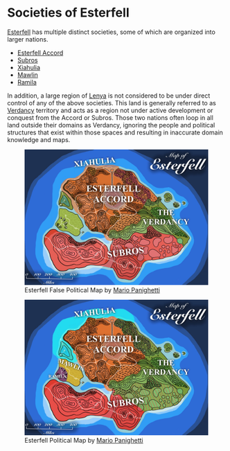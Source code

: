 # Societies of Esterfell

[Esterfell](../ch-4-esterfell-gazetteer/esterfell/) has multiple distinct societies, some of which are organized into larger nations.

- [Esterfell Accord](esterfell-accord/)
- [Subros](subros.md)
- [Xiahulia](xiahulia.md)
- [Mawlin](mawlin.md)
- [Ramila](ramila.md)

In addition, a large region of [Lenya](../ch-4-esterfell-gazetteer/esterfell/lenya/) is not considered to be under direct control of any of the above societies. This land is generally referred to as [Verdancy](verdancy/) territory and acts as a region not under active development or conquest from the Accord or Subros. Those two nations often loop in all land outside their domains as Verdancy, ignoring the people and political structures that exist within those spaces and resulting in inaccurate domain knowledge and maps.

<figure>
  <img src="map-esterfell-political-false-mario-panighetti.jpg" alt="Drawing of a map of Esterfell with colors identifying each major nation's region of control: Esterfell Accord (orange), Subros (red), and Verdancy (green). This map notably does not recognize Xiahulia, Mawlin, or Ramila territory occupancy or control, incorrectly labeling all such regions as Verdancy territory." />
  <figcaption>Esterfell False Political Map by <a href="https://mario.panighetti.net">Mario Panighetti</a></figcaption>
</figure>

<figure>
  <img src="map-esterfell-political-mario-panighetti.jpg" alt="Drawing of a map of Esterfell with colors identifying each major nation's region of control: Esterfell Accord (orange), Subros (red), Verdancy (green), Xiahulia (teal), Mawlin (yellow), and Ramila (purple). Some Verdancy territory is marked with stripes of Accord or Subros colors, indicating disputed territory." />
  <figcaption>Esterfell Political Map by <a href="https://mario.panighetti.net">Mario Panighetti</a></figcaption>
</figure>
